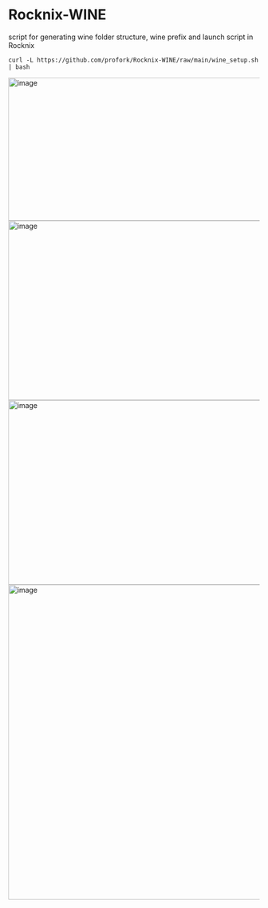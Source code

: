 # Rocknix-WINE
script for generating wine folder structure, wine prefix and launch script in Rocknix

```
curl -L https://github.com/profork/Rocknix-WINE/raw/main/wine_setup.sh | bash
```


<img width="604" height="286" alt="image" src="https://github.com/user-attachments/assets/12c42997-b30d-45c8-9570-97dc6484f5cb" />



<img width="898" height="359" alt="image" src="https://github.com/user-attachments/assets/e6982691-58d2-40a0-b08c-0f017c1a322a" />

<img width="644" height="369" alt="image" src="https://github.com/user-attachments/assets/784ccd86-5fe3-4ecb-9120-66cc06d41a08" />

<img width="824" height="630" alt="image" src="https://github.com/user-attachments/assets/ba5a927a-d505-4316-a1f5-8821aaaabc5d" />

